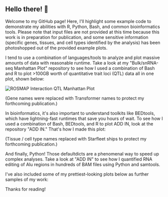 ## Hello there! 👋

Welcome to my GitHub page! Here, I'll highlight some example code to demonstrate my abilities with R, Python, Bash, and common bioinformatics tools. Please note that input files are not provided at this time because this work is in preparation for publication, and some sensitive information (specific genes, tissues, and cell types identified by the analysis) has been photoshopped out of the provided example plots.

I tend to use a combination of languages/tools to analyze and plot massive amounts of data with reasonable runtime. Take a look at my "Bulk/snRNA-seq Manhattan Plot" repository to see how I used a combination of Bash and R to plot >100GB worth of quantitative trait loci (QTL) data all in one plot, shown below:

<picture>
 <source media="(prefers-color-scheme: dark)" srcset="[YOUR-DARKMODE-IMAGE](https://github.com/tcspencer01/tcspencer01/blob/main/ROSMAP%20Interaction%20QTL%20Manhattan%20Plot%20(redacted).png)">
 <source media="(prefers-color-scheme: light)" srcset="[YOUR-LIGHTMODE-IMAGE](https://github.com/tcspencer01/tcspencer01/blob/main/ROSMAP%20Interaction%20QTL%20Manhattan%20Plot%20(redacted).png)">
 <img alt="ROSMAP Interaction QTL Manhattan Plot" src="[YOUR-DEFAULT-IMAGE](https://github.com/tcspencer01/tcspencer01/blob/main/ROSMAP%20Interaction%20QTL%20Manhattan%20Plot%20(redacted).png)">
</picture>

(Gene names were replaced with Transformer names to protect my forthcoming publication.)

In bioinformatics, it's also important to understand toolkits like BEDtools, which have lightning-fast runtimes that save you hours of wait. To see how I used a combination of Bash, BEDtools, and R to plot ADD IN, look at the repository "ADD IN." That's how I made this plot:

(Tissue / cell type names replaced with Starfleet ships to protect my forthcoming publication.)

And finally, Python! Those defaultdicts are a phenomenal way to speed up complex analyses. Take a look at "ADD IN" to see how I quantified RNA editing of Alu regions in hundreds of BAM files using Python and samtools.

I've also included some of my prettiest-looking plots below as further samples of my work:

Thanks for reading!

<!--
**tcspencer01/tcspencer01** is a ✨ _special_ ✨ repository because its `README.md` (this file) appears on your GitHub profile.

Here are some ideas to get you started:

- 🔭 I’m currently working on ...
- 🌱 I’m currently learning ...
- 👯 I’m looking to collaborate on ...
- 🤔 I’m looking for help with ...
- 💬 Ask me about ...
- 📫 How to reach me: ...
- 😄 Pronouns: ...
- ⚡ Fun fact: ...
-->
